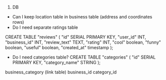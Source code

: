 1. DB
- Can I keep location table in business table (address and coordinates rows)
- Do I need separate ratings table

CREATE TABLE "reviews" (
  "id" SERIAL PRIMARY KEY,
  "user_id" INT,
  "business_id" INT,
  "review_text" TEXT,
  "rating" INT,
	"cool" boolean,
	"funny" boolean,
	"useful" boolean,
  "created_at" timestamp
);

- Do I need categories table?
CREATE TABLE "categories" (
  "id" SERIAL PRIMARY KEY,
	"category_name" STRING
);

business_category (link table)
	business_id
	category_id
